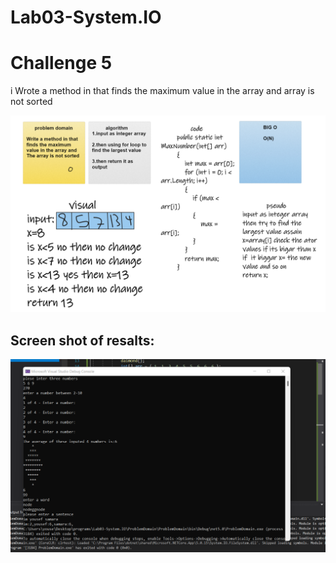 # Lab03-System.IO

# Challenge 5

i Wrote a method in that finds the maximum value in the array and array is not sorted

![image](/witebord.png)


## Screen shot of resalts:

![image](/resalt.png)

